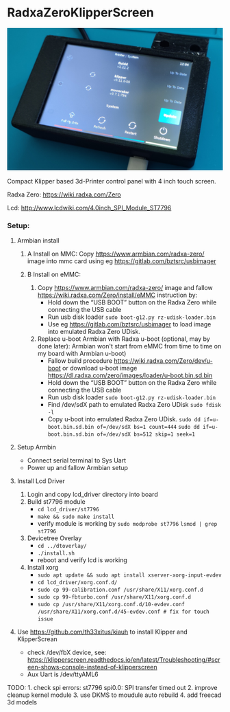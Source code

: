 # RadxaZeroKlipperScreen
![KlipperScreen](doc/KlipperScreen.png)

Compact Klipper based 3d-Printer control panel with 4 inch touch screen.


Radxa Zero: https://wiki.radxa.com/Zero

Lcd: http://www.lcdwiki.com/4.0inch_SPI_Module_ST7796


### Setup:

1. Armbian install
    1. A Install on MMC:
        Copy https://www.armbian.com/radxa-zero/ image into mmc card using eg https://gitlab.com/bztsrc/usbimager

    1. B Install on eMMC:
        1. Copy https://www.armbian.com/radxa-zero/ image and fallow https://wiki.radxa.com/Zero/install/eMMC instruction by:
            - Hold down the “USB BOOT” button on the Radxa Zero while connecting the USB cable
            - Run usb disk loader `sudo boot-g12.py rz-udisk-loader.bin`
            - Use eg https://gitlab.com/bztsrc/usbimager to load image into emulated Radxa Zero UDisk.
        2. Replace u-boot Armbian with Radxa u-boot (optional, may by done later):
            Armbian won't start from eMMC from time to time on my board with Armbian u-boot)
            - Fallow build procedure https://wiki.radxa.com/Zero/dev/u-boot or download u-boot image
                https://dl.radxa.com/zero/images/loader/u-boot.bin.sd.bin
            - Hold down the “USB BOOT” button on the Radxa Zero while connecting the USB cable
            - Run usb disk loader `sudo boot-g12.py rz-udisk-loader.bin`
            - Find /dev/sdX path to emulated Radxa Zero UDisk
                `sudo fdisk -l`
            - Copy u-boot into emulated Radxa Zero UDisk.
                `sudo dd if=u-boot.bin.sd.bin of=/dev/sdX bs=1 count=444`
                `sudo dd if=u-boot.bin.sd.bin of=/dev/sdX bs=512 skip=1 seek=1`

2. Setup Armbin
    - Connect serial terminal to Sys Uart
    - Power up and fallow Armbian setup

3. Install Lcd Driver
    1. Login and copy lcd_driver directory into board
    2. Build st7796 module
        - `cd lcd_driver/st7796`
        - `make && sudo make install`
        - verify module is working by
            `sudo modprobe st7796`
            `lsmod | grep st7796`
    3. Devicetree Overlay
        - `cd ../dtoverlay/`
        - `./install.sh`
        - reboot and verify lcd is working
    4. Install xorg
        - `sudo apt update && sudo apt install xserver-xorg-input-evdev`
        - `cd lcd_driver/xorg.conf.d/`
        - `sudo cp 99-calibration.conf /usr/share/X11/xorg.conf.d`
        - `sudo cp 99-fbturbo.conf /usr/share/X11/xorg.conf.d`
        - `sudo cp /usr/share/X11/xorg.conf.d/10-evdev.conf /usr/share/X11/xorg.conf.d/45-evdev.conf # fix for touch issue`

4. Use https://github.com/th33xitus/kiauh to install Klipper and KlipperScrean
    - check /dev/fbX device, see: https://klipperscreen.readthedocs.io/en/latest/Troubleshooting/#screen-shows-console-instead-of-klipperscreen
    - Aux Uart is /dev/ttyAML6

TODO:
    1. check spi errors: st7796 spi0.0: SPI transfer timed out
    2. improve cleanup kernel module
    3. use DKMS to moudule auto rebuild
    4. add freecad 3d models
